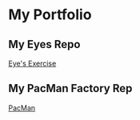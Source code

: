 # My Portfolio
## My Eyes Repo
<a href="https://kgipan.github.io/Eyes/">Eye's Exercise</a>
## My PacMan Factory Rep
<a href="https://kgipan.github.io/pacmanFactory/">PacMan</a>
 
          



